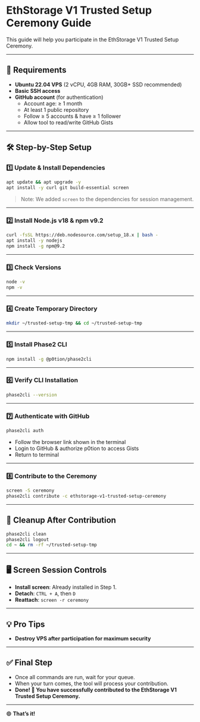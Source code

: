 # EthStorage V1 Trusted Setup Ceremony Guide

This guide will help you participate in the EthStorage V1 Trusted Setup Ceremony.

---

## 📌 Requirements

- **Ubuntu 22.04 VPS** (2 vCPU, 4GB RAM, 30GB+ SSD recommended)
- **Basic SSH access**
- **GitHub account** (for authentication)
  - Account age: ≥ 1 month
  - At least 1 public repository
  - Follow ≥ 5 accounts & have ≥ 1 follower
  - Allow tool to read/write GitHub Gists

---

## 🛠 Step-by-Step Setup

### 1️⃣ Update & Install Dependencies

```bash
apt update && apt upgrade -y
apt install -y curl git build-essential screen
```
> Note: We added `screen` to the dependencies for session management.

---

### 2️⃣ Install Node.js v18 & npm v9.2

```bash
curl -fsSL https://deb.nodesource.com/setup_18.x | bash -
apt install -y nodejs
npm install -g npm@9.2
```

---

### 3️⃣ Check Versions

```bash
node -v
npm -v
```

---

### 4️⃣ Create Temporary Directory

```bash
mkdir ~/trusted-setup-tmp && cd ~/trusted-setup-tmp
```

---

### 5️⃣ Install Phase2 CLI

```bash
npm install -g @p0tion/phase2cli
```

---

### 6️⃣ Verify CLI Installation

```bash
phase2cli --version
```

---

### 7️⃣ Authenticate with GitHub

```bash
phase2cli auth
```
- Follow the browser link shown in the terminal
- Login to GitHub & authorize p0tion to access Gists
- Return to terminal

---

### 8️⃣ Contribute to the Ceremony

```bash
screen -S ceremony
phase2cli contribute -c ethstorage-v1-trusted-setup-ceremony
```

---

## 🧹 Cleanup After Contribution

```bash
phase2cli clean
phase2cli logout
cd ~ && rm -rf ~/trusted-setup-tmp
```

---

## 🖥 Screen Session Controls

- **Install screen**: Already installed in Step 1.
- **Detach**: `CTRL + A`, then `D`
- **Reattach**: `screen -r ceremony`

---

## 💡 Pro Tips

- **Destroy VPS after participation for maximum security**

---

## ✅ Final Step

- Once all commands are run, wait for your queue.
- When your turn comes, the tool will process your contribution.
- **Done! 🎉 You have successfully contributed to the EthStorage V1 Trusted Setup Ceremony.**

---

🟢 **That’s it!**